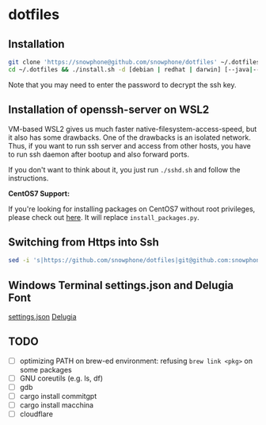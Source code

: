 # dotfiles

## Installation
~~~bash
git clone 'https://snowphone@github.com/snowphone/dotfiles' ~/.dotfiles && \
cd ~/.dotfiles && ./install.sh -d [debian | redhat | darwin] [--java|--latex|--boost|--misc|--typescript|--rust]
~~~
Note that you may need to enter the password to decrypt the ssh key.

## Installation of openssh-server on WSL2
VM-based WSL2 gives us much faster native-filesystem-access-speed, but it also has some drawbacks. One of the drawbacks is an isolated network.
Thus, if you want to run ssh server and access from other hosts, you have to run ssh daemon after bootup and also forward ports.

If you don't want to think about it, you just run `./sshd.sh` and follow the instructions.

**CentOS7 Support:**

If you're looking for installing packages on CentOS7 without root privileges, please check out [here](https://gist.github.com/snowphone/f9c612a60aa25dc4940993529532eb97).
It will replace `install_packages.py`.

## Switching from Https into Ssh

```sh
sed -i 's|https://github.com/snowphone/dotfiles|git@github.com:snowphone/dotfiles|' .git/config
```

## Windows Terminal settings.json and Delugia Font

[settings.json](https://nas.sixtyfive.me/s/botmPZwHwFCtENb)
[Delugia](https://github.com/adam7/delugia-code/releases)

## TODO

- [ ] optimizing PATH on brew-ed environment: refusing `brew link <pkg>` on some packages
- [ ] GNU coreutils (e.g. ls, df)
- [ ] gdb
- [ ] cargo install commitgpt
- [ ] cargo install macchina
- [ ] cloudflare
